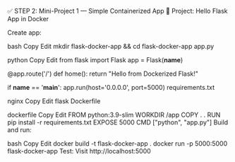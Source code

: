 ✅ STEP 2: Mini-Project 1 — Simple Containerized App
🔧 Project: Hello Flask App in Docker

Create app:

bash
Copy
Edit
mkdir flask-docker-app && cd flask-docker-app
app.py

python
Copy
Edit
from flask import Flask
app = Flask(__name__)

@app.route('/')
def home():
    return "Hello from Dockerized Flask!"

if __name__ == '__main__':
    app.run(host='0.0.0.0', port=5000)
requirements.txt

nginx
Copy
Edit
flask
Dockerfile

dockerfile
Copy
Edit
FROM python:3.9-slim
WORKDIR /app
COPY . .
RUN pip install -r requirements.txt
EXPOSE 5000
CMD ["python", "app.py"]
Build and run:

bash
Copy
Edit
docker build -t flask-docker-app .
docker run -p 5000:5000 flask-docker-app
Test:
Visit http://localhost:5000
